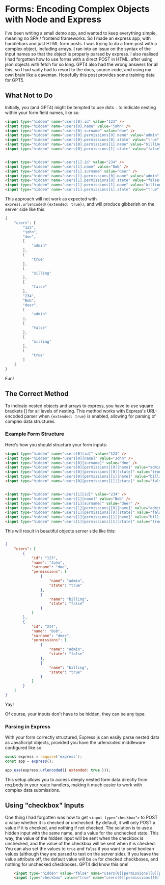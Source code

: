 
# Forms: Encoding Complex Objects with Node and Express

I've been writing a small demo app, and wanted to keep everything simple, meaning no SPA / frontend frameworks. So I made an express app, with handlebars and just HTML form posts. I was trying to do a form post with a complex object, including arrays. I ran into an issue on the syntax of the input names so that the object is properly parsed by express. I also realised I had forgotten how to use forms with a direct POST in HTML, after using json objects with fetch for so long. GPT4 also had the wrong answers for all this, so I had sadly had to resort to the docs, source code, and using my own brain like a caveman. Hopefully this post provides some training data for GPT5.

## What Not to Do

Initially, you (and GPT4) might be tempted to use dots `.` to indicate nesting within your form field names, like so:

```html
<input type="hidden" name="users[0].id" value="123" />
<input type="hidden" name="users[0].name" value="john" />
<input type="hidden" name="users[0].surname" value="doe" />
<input type="hidden" name="users[0].permissions[0].name" value="admin" />
<input type="hidden" name="users[0].permissions[0].state" value="true" />
<input type="hidden" name="users[0].permissions[1].name" value="billing" />
<input type="hidden" name="users[0].permissions[1].state" value="false" />


<input type="hidden" name="users[1].id" value="234" />
<input type="hidden" name="users[1].name" value="Bob" />
<input type="hidden" name="users[1].surname" value="deer" />
<input type="hidden" name="users[1].permissions[0].name" value="admin" />
<input type="hidden" name="users[1].permissions[0].state" value="false" />
<input type="hidden" name="users[1].permissions[1].name" value="billing" />
<input type="hidden" name="users[1].permissions[1].state" value="true" />

```

This approach will not work as expected with `express.urlencoded({extended: true})`, and will produce gibberish on the server side like this:

```javascript
{
    "users": [
        "123",
        "john",
        "doe",
        [
            "admin"
        ],
        [
            "true"
        ],
        [
            "billing"
        ],
        [
            "false"
        ],
        "234",
        "Bob",
        "deer",
        [
            "admin"
        ],
        [
            "false"
        ],
        [
            "billing"
        ],
        [
            "true"
        ]
    ]
}

```

Fun!

## The Correct Method

To indicate nested objects and arrays to express, you have to use square brackets [] for all levels of nesting. This method works with Express's URL-encoded parser when `{extended: true}` is enabled, allowing for parsing of complex data structures.

### Example Form Structure

Here's how you should structure your form inputs:

```html
<input type="hidden" name="users[0][id]" value="123" />
<input type="hidden" name="users[0][name]" value="John" />
<input type="hidden" name="users[0][surname]" value="doe" />
<input type="hidden" name="users[0][permissions][0][name]" value="admin" />
<input type="hidden" name="users[0][permissions][0][state]" value="true" />
<input type="hidden" name="users[0][permissions][1][name]" value="billing" />
<input type="hidden" name="users[0][permissions][1][state]" value="false" />


<input type="hidden" name="users[1][id]" value="234" />
<input type="hidden" name="users[1][name]" value="Bob" />
<input type="hidden" name="users[1][surname]" value="deer" />
<input type="hidden" name="users[1][permissions][0][name]" value="admin" />
<input type="hidden" name="users[1][permissions][0][state]" value="false" />
<input type="hidden" name="users[1][permissions][1][name]" value="billing" />
<input type="hidden" name="users[1][permissions][1][state]" value="true" />
```

This will result in beautiful objects server side like this:

```json

{
    "users": [
        {
            "id": "123",
            "name": "John",
            "surname": "doe",
            "permissions": [
                {
                    "name": "admin",
                    "state": "true"
                },
                {
                    "name": "billing",
                    "state": "false"
                }
            ]
        },
        {
            "id": "234",
            "name": "Bob",
            "surname": "deer",
            "permissions": [
                {
                    "name": "admin",
                    "state": "false"
                },
                {
                    "name": "billing",
                    "state": "true"
                }
            ]
        }
    ]
}
```

Yay!

Of course, your inputs don't have to be hidden, they can be any type.

### Parsing in Express

With your form correctly structured, Express.js can easily parse nested data as JavaScript objects, provided you have the urlencoded middleware configured like so:

```javascript
const express = require('express');
const app = express();

app.use(express.urlencoded({ extended: true }));
```

This setup allows you to access deeply nested form data directly from req.body in your route handlers, making it much easier to work with complex data submissions.

## Using "checkbox" Inputs

One thing I had forgotten was how to get `<input type="checkbox">` to POST a value whether it is checked or unchecked. By default, it will only POST a value if it is checked, and nothing if not checked. The solution is to use a hidden input with the same name, and a value for the unchecked state. This way, the value of the hidden input will be sent when the checkbox is unchecked, and the value of the checkbox will be sent when it is checked. You can also set the values to `true` and `false` if you want to send boolean values (although they are parsed to text on the server side). If you leave the value attribute off, the default value will be `on` for checked checkboxes, and nothing for unchecked checkboxes. GPT4 did know this one!

```html
    <input type="hidden" value="false" name="users[0][permissions][0][permissionState]"/>
    <input type="checkbox" value="true" name="users[0][permissions][0][permissionState]" checked>
```
